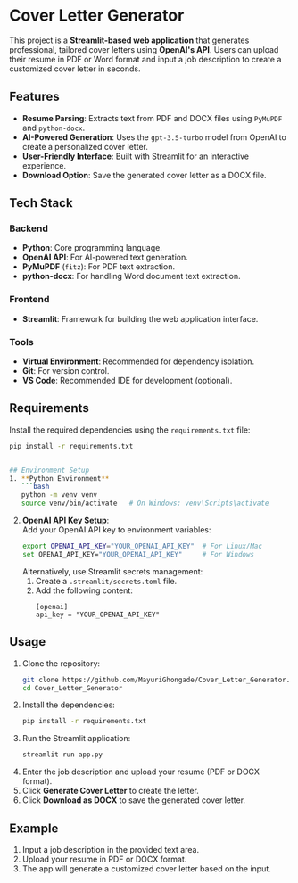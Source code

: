 # Cover Letter Generator

This project is a **Streamlit-based web application** that generates professional, tailored cover letters using **OpenAI's API**. Users can upload their resume in PDF or Word format and input a job description to create a customized cover letter in seconds.

## Features
- **Resume Parsing**: Extracts text from PDF and DOCX files using `PyMuPDF` and `python-docx`.
- **AI-Powered Generation**: Uses the `gpt-3.5-turbo` model from OpenAI to create a personalized cover letter.
- **User-Friendly Interface**: Built with Streamlit for an interactive experience.
- **Download Option**: Save the generated cover letter as a DOCX file.

## Tech Stack
### Backend
- **Python**: Core programming language.
- **OpenAI API**: For AI-powered text generation.
- **PyMuPDF** (`fitz`): For PDF text extraction.
- **python-docx**: For handling Word document text extraction.

### Frontend
- **Streamlit**: Framework for building the web application interface.

### Tools
- **Virtual Environment**: Recommended for dependency isolation.
- **Git**: For version control.
- **VS Code**: Recommended IDE for development (optional).

## Requirements
Install the required dependencies using the `requirements.txt` file:
```bash
pip install -r requirements.txt


## Environment Setup
1. **Python Environment** 
   ```bash
   python -m venv venv
   source venv/bin/activate   # On Windows: venv\Scripts\activate
   ```
2. **OpenAI API Key Setup**:  
   Add your OpenAI API key to environment variables:
   ```bash
   export OPENAI_API_KEY="YOUR_OPENAI_API_KEY"  # For Linux/Mac
   set OPENAI_API_KEY="YOUR_OPENAI_API_KEY"     # For Windows
   ```
   Alternatively, use Streamlit secrets management:
   1. Create a `.streamlit/secrets.toml` file.
   2. Add the following content:
      ```plaintext
      [openai]
      api_key = "YOUR_OPENAI_API_KEY"
      ```

## Usage
1. Clone the repository:
   ```bash
   git clone https://github.com/MayuriGhongade/Cover_Letter_Generator.git
   cd Cover_Letter_Generator
   ```
2. Install the dependencies:
   ```bash
   pip install -r requirements.txt
   ```
3. Run the Streamlit application:
   ```bash
   streamlit run app.py
   ```
4. Enter the job description and upload your resume (PDF or DOCX format).
5. Click **Generate Cover Letter** to create the letter.
6. Click **Download as DOCX** to save the generated cover letter.

## Example
1. Input a job description in the provided text area.
2. Upload your resume in PDF or DOCX format.
3. The app will generate a customized cover letter based on the input.

